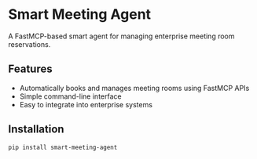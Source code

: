 # Smart Meeting Agent

A FastMCP-based smart agent for managing enterprise meeting room reservations.

## Features

- Automatically books and manages meeting rooms using FastMCP APIs
- Simple command-line interface
- Easy to integrate into enterprise systems

## Installation

```bash
pip install smart-meeting-agent
